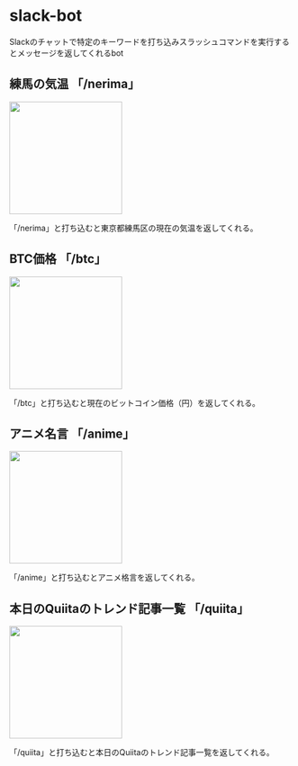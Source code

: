 # slack-bot

Slackのチャットで特定のキーワードを打ち込みスラッシュコマンドを実行するとメッセージを返してくれるbot

## 練馬の気温 「/nerima」
<img src="https://user-images.githubusercontent.com/51913879/90297699-52ac3900-deca-11ea-92bb-663f4244a3a5.jpg" width="200px">

 「/nerima」と打ち込むと東京都練馬区の現在の気温を返してくれる。

## BTC価格 「/btc」
<img src="https://user-images.githubusercontent.com/51913879/90297834-d2d29e80-deca-11ea-8ed3-b81d8b2acb40.png" width="200px">

「/btc」と打ち込むと現在のビットコイン価格（円）を返してくれる。

## アニメ名言 「/anime」
<img src="https://user-images.githubusercontent.com/51913879/90298163-0d890680-decc-11ea-8d97-1fd5360243f6.jpg" width="200px">

「/anime」と打ち込むとアニメ格言を返してくれる。

## 本日のQuiitaのトレンド記事一覧 「/quiita」
<img src="https://user-images.githubusercontent.com/51913879/90298210-44f7b300-decc-11ea-9807-58715f331ef0.jpeg" width="200px">

「/quiita」と打ち込むと本日のQuiitaのトレンド記事一覧を返してくれる。
